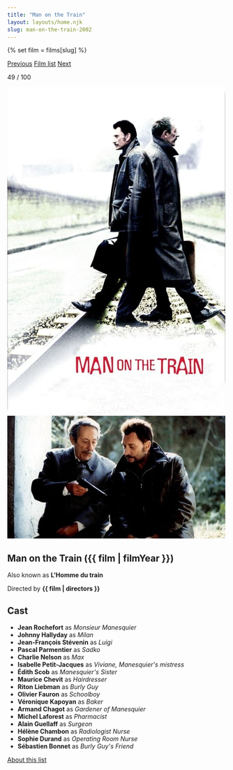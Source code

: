 ```yaml
---
title: "Man on the Train"
layout: layouts/home.njk
slug: man-on-the-train-2002
---
```


{% set film = films[slug] %}

<nav class="films">
  <a class="prev" href="../the-bourne-identity-2002">Previous</a>
  <a href="../">Film list</a>
  <a class="next" href="../phone-booth-2003">Next</a>
</nav>

<p>49 / 100</p>

<article class="film">
  <div class="backdrop-and-poster">
    <img class="poster" src="../films/posters/man-on-the-train-2002.jpg" alt="">
    <img class="backdrop" src="../films/backdrops/man-on-the-train-2002.jpg" alt="">
  </div>

  <h1>Man on the Train ({{ film | filmYear }})</h1>

  <p>Also known as <strong>L'Homme du train</strong></p>

  <p class="director">
    Directed by <strong>{{ film | directors }}</strong>
  </p>


  <h2>
    Cast
  </h2>
  <ul>
            <li><strong>Jean Rochefort</strong> as <em>Monsieur Manesquier</em></li>
        <li><strong>Johnny Hallyday</strong> as <em>Milan</em></li>
        <li><strong>Jean-François Stévenin</strong> as <em>Luigi</em></li>
        <li><strong>Pascal Parmentier</strong> as <em>Sadko</em></li>
        <li><strong>Charlie Nelson</strong> as <em>Max</em></li>
        <li><strong>Isabelle Petit-Jacques</strong> as <em>Viviane, Manesquier's mistress</em></li>
        <li><strong>Édith Scob</strong> as <em>Manesquier's Sister</em></li>
        <li><strong>Maurice Chevit</strong> as <em>Hairdresser</em></li>
        <li><strong>Riton Liebman</strong> as <em>Burly Guy</em></li>
        <li><strong>Olivier Fauron</strong> as <em>Schoolboy</em></li>
        <li><strong>Véronique Kapoyan</strong> as <em>Baker</em></li>
        <li><strong>Armand Chagot</strong> as <em>Gardener of Manesquier</em></li>
        <li><strong>Michel Laforest</strong> as <em>Pharmacist</em></li>
        <li><strong>Alain Guellaff</strong> as <em>Surgeon</em></li>
        <li><strong>Hélène Chambon</strong> as <em>Radiologist Nurse</em></li>
        <li><strong>Sophie Durand</strong> as <em>Operating Room Nurse</em></li>
        <li><strong>Sébastien Bonnet</strong> as <em>Burly Guy's Friend</em></li>
  </ul>
</article>
<footer>
  <a href="../about">About this list</a>
</footer>
